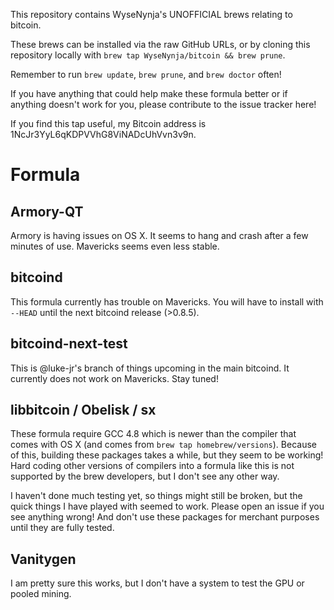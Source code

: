 This repository contains WyseNynja's UNOFFICIAL brews relating to bitcoin.

These brews can be installed via the raw GitHub URLs, or by cloning this repository locally with `brew tap WyseNynja/bitcoin && brew prune`.

Remember to run `brew update`, `brew prune`, and `brew doctor` often!

If you have anything that could help make these formula better or if anything doesn't work for you, please contribute to the issue tracker here!

If you find this tap useful, my Bitcoin address is 1NcJr3YyL6qKDPVVhG8ViNADcUhVvn3v9n.

# Formula

## Armory-QT

Armory is having issues on OS X.  It seems to hang and crash after a few minutes of use.  Mavericks seems even less stable.

## bitcoind

This formula currently has trouble on Mavericks.  You will have to install with `--HEAD` until the next bitcoind release (>0.8.5).

## bitcoind-next-test

This is @luke-jr's branch of things upcoming in the main bitcoind.  It currently does not work on Mavericks.  Stay tuned!

## libbitcoin / Obelisk / sx

These formula require GCC 4.8 which is newer than the compiler that comes with OS X (and comes from `brew tap homebrew/versions`).  Because of this, building these packages takes a while, but they seem to be working! Hard coding other versions of compilers into a formula like this is not supported by the brew developers, but I don't see any other way.

I haven't done much testing yet, so things might still be broken, but the quick things I have played with seemed to work.  Please open an issue if you see anything wrong!  And don't use these packages for merchant purposes until they are fully tested.

## Vanitygen

I am pretty sure this works, but I don't have a system to test the GPU or pooled mining.
